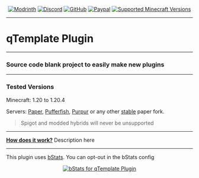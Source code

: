 <div align="center">

[![Modrinth][modrinth-shield]][modrinth-url]
[![Discord][discord-shield]][discord-url]
[![GitHub][github-shield]][github-url]
[![Paypal][paypal-shield]][paypal-url]
[![Supported Minecraft Versions][versions-shield]][versions-url]
</div>

---

# qTemplate Plugin

---

### Source code blank project to easily make new plugins

---
<h3> Tested Versions </h3>
<p>Minecraft: 1.20 to 1.20.4</p>
<p>Servers: <a href="https://papermc.io" target="_blank">Paper</a>, <a href="https://pufferfish.host/downloads" target="_blank">Pufferfish</a>, <a href="https://purpurmc.org" target="_blank">Purpur</a> or any other <u>stable</u> paper fork. </p>
<blockquote>Spigot and modded hybrids will never be unsupported</blockquote>

---

<b><u>How does it work?</b></u> Description here

---

This plugin uses [bStats][bstats-url]. You can opt-out in the bStats config
<div align="center">

[![bStats for qTemplate Plugin][bstats-plugin-svg]][bstats-plugin-url]
</div>


[modrinth-shield]: https://img.shields.io/badge/Download-00AF5C?logo=modrinth&logoColor=white&style=for-the-badge
[modrinth-url]: https://modrinth.com/plugin/<plugin>
[discord-shield]: https://img.shields.io/badge/Discord-5865F2?logo=discord&logoColor=white&style=for-the-badge
[discord-url]: https://www.quartzdev.gg/discord/
[github-shield]: https://img.shields.io/badge/Source-181717?logo=github&logoColor=white&style=for-the-badge
[github-url]: https://www.quartzdev.gg/paypal/
[paypal-shield]: https://img.shields.io/badge/Donate-00457C?logo=paypal&logoColor=white&style=for-the-badge
[paypal-url]: https://www.quartzdev.gg/paypal/
[versions-shield]: https://img.shields.io/badge/1.20+-blue?style=for-the-badge&label=Minecraft%20Versions
[versions-url]: https://www.quartzdev.gg/paypal/
[bstats-url]: https://bstats.org/
[bstats-plugin-svg]: https://bstats.org/signatures/bukkit/qGPTrust.svg
[bstats-plugin-url]: https://bstats.org/plugin/bukkit/<plugin>/